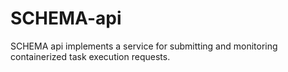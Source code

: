 # SCHEMA-api
SCHEMA api implements a service for submitting and monitoring containerized task execution requests. 
